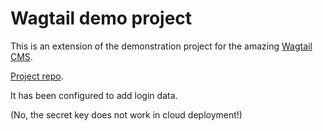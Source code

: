 Wagtail demo project
=======================

This is an extension of the demonstration project for the amazing [Wagtail CMS](https://github.com/wagtail/wagtail).

[Project repo](https://github.com/wagtail/bakerydemo).

It has been configured to add login data.

(No, the secret key does not work in cloud deployment!)
